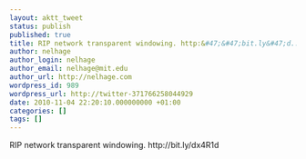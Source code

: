 ```yaml
---
layout: aktt_tweet
status: publish
published: true
title: RIP network transparent windowing. http:&#47;&#47;bit.ly&#47;d...
author: nelhage
author_login: nelhage
author_email: nelhage@mit.edu
author_url: http://nelhage.com
wordpress_id: 989
wordpress_url: http://twitter-371766258044929
date: 2010-11-04 22:20:10.000000000 +01:00
categories: []
tags: []
---
```

RIP network transparent windowing. http:&#47;&#47;bit.ly&#47;dx4R1d
